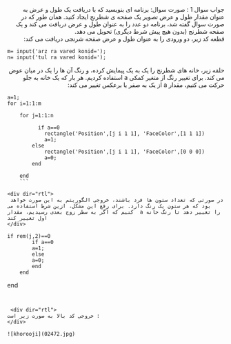 <div dir="rtl">
 جواب سوال 1 :
صورت سوال: برنامه ای بنویسید که با دریافت یک طول و عرض به عنوان مقدار طول و عرض تصویر یک صفحه ی شطرنج ایجاد کنید.
 همان طور که در صورت سوال گفته شد، برنامه دو عدد را به عنوان طول و عرض دریافت می کند و یک صفحه شطرنج (بدون هیچ پیش شرط دیگری) تحویل می دهد.
</div>

<div dir="rtl">
 قطعه کد زیر، دو ورودی را به عنوان طول و عرض صفحه شرنجی دریافت می کند:
</div>

```
m= input('arz ra vared konid=');
n= input('tul ra vared konid=');
```

<div dir="rtl">
حلقه زیر، خانه های شطرنج را یک به یک پیمایش کرده، و رنگ آن ها را یک در میان عوض می کند. برای تغییر رنگ از متغیر کمکی a استفاده کردیم. هر بار که یک خانه به جلو حرکت می کنیم، مقدار a از یک به صفر یا برعکس تغییر می کند:
</div>


```
a=1;
for i=1:1:m
    
    for j=1:1:n
       
          if a==0
            rectangle('Position',[j i 1 1], 'FaceColor',[1 1 1])
            a=1;
        else
            rectangle('Position',[j i 1 1], 'FaceColor',[0 0 0])
            a=0;
        end
        
    end
    ```
    
<div dir="rtl">
 در صورتی که تعداد ستون ها فرد باشند، خروجی الگوریتم به این صورت خواهد بود که هر ستون یک رنگ دارد. برای رفع این مشکل، ازین شرط استفاده می کنیم که اگر به سطر زوج بعدی رسیدیم، مقدار  a را تغییر دهد تا رنگ خانه اول تغییر کند
</div>

   ```
    if rem(j,2)==0
            if a==0
            a=1;
            else
            a=0;
            end
        end
     
end
```

 
 <div dir="rtl">
خروجی کد بالا به صورت زیر است : 
</div>

![khorooji](02472.jpg)
